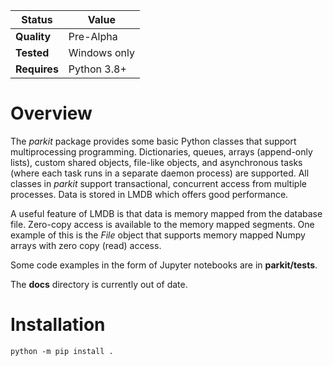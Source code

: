 Status | Value
---|---
**Quality** | Pre-Alpha
**Tested** | Windows only
**Requires** | Python 3.8+

# Overview
The *parkit* package provides some basic Python classes that support multiprocessing programming. Dictionaries, queues, arrays (append-only lists), custom shared objects, file-like objects, and asynchronous tasks (where each task runs in a separate daemon process) are supported. All classes in *parkit* support transactional, concurrent access from multiple processes. Data is stored in LMDB which offers good performance.

A useful feature of LMDB is that data is memory mapped from the database file. Zero-copy access is available to the memory mapped segments. One example of this is the *File* object that supports memory mapped Numpy arrays with zero copy (read) access. 

Some code examples in the form of Jupyter notebooks are in **parkit/tests**.

The **docs** directory is currently out of date.

# Installation
```
python -m pip install .
```
